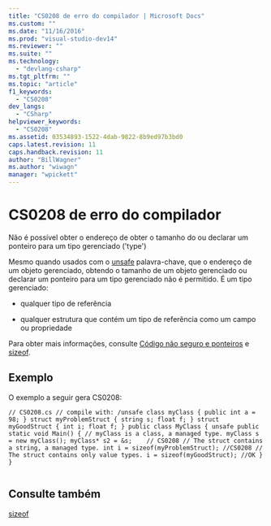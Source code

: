 ```yaml
---
title: "CS0208 de erro do compilador | Microsoft Docs"
ms.custom: ""
ms.date: "11/16/2016"
ms.prod: "visual-studio-dev14"
ms.reviewer: ""
ms.suite: ""
ms.technology: 
  - "devlang-csharp"
ms.tgt_pltfrm: ""
ms.topic: "article"
f1_keywords: 
  - "CS0208"
dev_langs: 
  - "CSharp"
helpviewer_keywords: 
  - "CS0208"
ms.assetid: 03534893-1522-4dab-9822-8b9ed97b3bd0
caps.latest.revision: 11
caps.handback.revision: 11
author: "BillWagner"
ms.author: "wiwagn"
manager: "wpickett"
---
```

# CS0208 de erro do compilador
Não é possível obter o endereço de obter o tamanho do ou declarar um ponteiro para um tipo gerenciado \('type'\)  
  
 Mesmo quando usados com o [unsafe](../../csharp/language-reference/keywords/unsafe.md) palavra\-chave, que o endereço de um objeto gerenciado, obtendo o tamanho de um objeto gerenciado ou declarar um ponteiro para um tipo gerenciado não é permitido. É um tipo gerenciado:  
  
-   qualquer tipo de referência  
  
-   qualquer estrutura que contém um tipo de referência como um campo ou propriedade  
  
 Para obter mais informações, consulte [Código não seguro e ponteiros](../../csharp/programming-guide/unsafe-code-pointers/index.md) e [sizeof](../../csharp/language-reference/keywords/sizeof.md).  
  
## Exemplo  
 O exemplo a seguir gera CS0208:  
  
```  
// CS0208.cs // compile with: /unsafe class myClass { public int a = 98; } struct myProblemStruct { string s; float f; } struct myGoodStruct { int i; float f; } public class MyClass { unsafe public static void Main() { // myClass is a class, a managed type. myClass s = new myClass(); myClass* s2 = &s;    // CS0208 // The struct contains a string, a managed type. int i = sizeof(myProblemStruct); //CS0208 // The struct contains only value types. i = sizeof(myGoodStruct); //OK } }  
  
```  
  
## Consulte também  
 [sizeof](../../csharp/language-reference/keywords/sizeof.md)